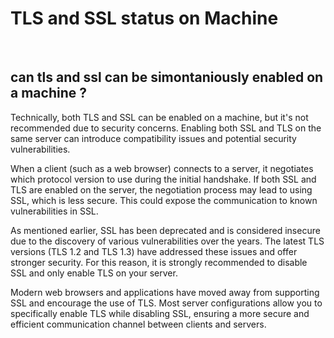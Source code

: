 # TLS and SSL status on Machine
<br>

## can tls and ssl can be simontaniously enabled on a machine ?
Technically, both TLS and SSL can be enabled on a machine, but it's not recommended due to security concerns. Enabling both SSL and TLS on the same server can introduce compatibility issues and potential security vulnerabilities.

When a client (such as a web browser) connects to a server, it negotiates which protocol version to use during the initial handshake. If both SSL and TLS are enabled on the server, the negotiation process may lead to using SSL, which is less secure. This could expose the communication to known vulnerabilities in SSL.

As mentioned earlier, SSL has been deprecated and is considered insecure due to the discovery of various vulnerabilities over the years. The latest TLS versions (TLS 1.2 and TLS 1.3) have addressed these issues and offer stronger security. For this reason, it is strongly recommended to disable SSL and only enable TLS on your server.

Modern web browsers and applications have moved away from supporting SSL and encourage the use of TLS. Most server configurations allow you to specifically enable TLS while disabling SSL, ensuring a more secure and efficient communication channel between clients and servers.